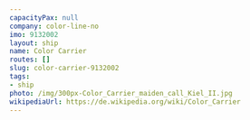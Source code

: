 ```yaml
---
capacityPax: null
company: color-line-no
imo: 9132002
layout: ship
name: Color Carrier
routes: []
slug: color-carrier-9132002
tags:
- ship
photo: /img/300px-Color_Carrier_maiden_call_Kiel_II.jpg
wikipediaUrl: https://de.wikipedia.org/wiki/Color_Carrier
---
```

